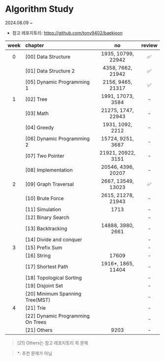# Algorithm Study

2024.08.09 ~

* 참고 레포지토리: https://github.com/tony9402/baekjoon

| week | chapter                            |         no         | review |
|:----:|:-----------------------------------|:------------------:|:------:|
|  0   | [00] Data Structure                | 1935, 10799, 22942 |   ✅    |
|      | [01] Data Structure 2              | 4358, 7662, 21942  |   ✅    |
|      | [05] Dynamic Programming 1         | 2156, 9465, 21317  |   ✅    |
|  1   | [02] Tree                          | 1991, 17073, 3584  |   -    |
|      | [03] Math                          | 21275, 1747, 22943 |   -    |
|      | [04] Greedy                        |  1931, 1092, 2212  |   -    |
|      | [06] Dynamic Programming 2         | 15724, 9251, 3687  |   -    |
|      | [07] Two Pointer	                  | 21921, 20922, 3151 |   -    |
|      | [08] Implementation                | 20546, 4396, 20207 |   -    |
|  2   | [09] Graph Traversal               | 2667, 13549, 13023 |   ✅    |
|      | [10] Brute Force                   | 2615, 21278, 21943 |   -    |
|      | [11] Simulation                    |        1713        |   -    |
|      | [12] Binary Search                 |                    |   -    |
|      | [13] Backtracking                  | 14888, 3980, 2661  |   -    |
|      | [14] Divide and conquer            |                    |   -    |
|  3   | [15] Prefix Sum                    |                    |   -    |
|      | [16] String                        |       17609        |   -    |
|      | [17] Shortest Path                 | 1916*, 1865, 11404 |   -    |
|      | [18] Topological Sorting           |                    |   -    |
|      | [19] Disjoint Set                  |                    |   -    |
|      | [20] Minimum Spanning Tree(MST)    |                    |   -    |
|  4   | [21] Trie                          |                    |   -    |
|      | [22] 	Dynamic Programming On Trees |                    |   -    |
|      | [21] Others                        |        9203        |   -    |

> [21] Others는 참고 레포지토리 외 문제

> *: 추천 문제가 아님





